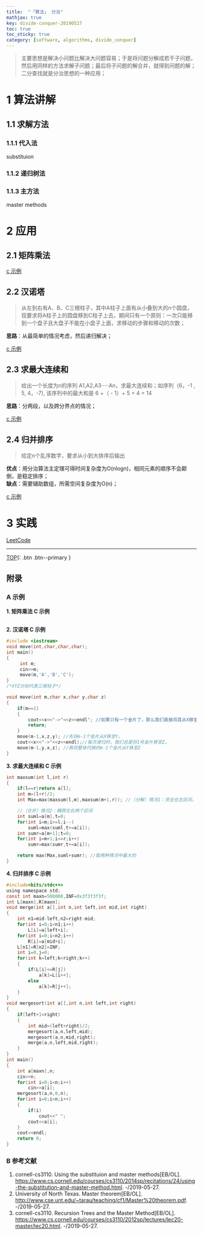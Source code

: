 ```yaml
---
title:  "「算法」 分治"
mathjax: true
key: divide-conquer-20190527
toc: true
toc_sticky: true
category: [software, algorithms, divide_conquer]
---
```

<span id='head'></span>
>主要思想是解决小问题比解决大问题容易；于是将问题分解成若干子问题，然后用同样的方法求解子问题；最后将子问题的解合并，就得到问题的解；  
二分查找就是分治思想的一种应用；    

<!--more-->  

# 1 算法讲解
## 1.1 求解方法
### 1.1.1 代入法
substituion  

### 1.1.2 递归树法


### 1.1.3 主方法
master methods    

# 2 应用
## 2.1 矩阵乘法

[c 示例](#matrix_multiply_c)   

## 2.2 汉诺塔
>从左到右有A、B、C三根柱子，其中A柱子上面有从小叠到大的n个圆盘，现要求将A柱子上的圆盘移到C柱子上去，期间只有一个原则：一次只能移到一个盘子且大盘子不能在小盘子上面，求移动的步骤和移动的次数；   

**思路**：从最简单的情况考虑，然后递归解决；   

[c 示例](#Hannota_c)   

## 2.3 求最大连续和
>给出一个长度为n的序列 A1,A2,A3·····An，求最大连续和；如序列（6，-1 , 5, 4，-7), 该序列中的最大和是 6 +（ - 1）+ 5 + 4 = 14    

**思路**：分两段，以及跨分界点的情况；   

[c 示例](#maxsum_c)   

## 2.4 归并排序
>给定n个乱序数字，要求从小到大排序后输出   

**优点**：用分治算法主定理可得时间复杂度为O(nlogn)，相同元素的顺序不会颠倒，是稳定排序；   
**缺点**：需要辅助数组，所需空间复杂度为O(n)；   

[c 示例](#mergesort_c)   


# 3 实践
[LeetCode](/ai/algorithms/divide_conquer/leetcode/27/divide_conquer)


-------------------  
[TOP](#head){: .btn .btn--primary }




## 附录
### A 示例
<span id="matrix_multiply_c">**1. 矩阵乘法 C 示例**</span>   
```c
```

<span id="Hannota_c">**2. 汉诺塔 C 示例**</span>   
```c
#include <iostream>
void move(int,char,char,char);
int main()
{    
     int m;
     cin>>m;
     move(m,'A','B','C');
}
/*XYZ分别代表三根柱子*/

void move(int m,char x,char y,char z)
{    
    if(m==1)    
    {        
        cout<<x<<"->"<<z<<endl"; //如果只有一个金片了，那么我们直接将其从X移至Z即可。        
        return;    
    }    
    move(m-1,x,z,y); //先将m-1个金片从X移至Y。    
    cout<<x<<"->"<<z<<endl);//每次递归时，我们总是将1号金片移至Z。    
    move(m-1,y,x,z); //再将整体代换的m-1个金片从Y移至Z
}
```

<span id="maxsum_c">**3. 求最大连续和 C 示例**</span>   
```c
int maxsum(int l,int r)
{
    if(l==r)return a[l];
    int m=(l+r)/2;
    int Max=max(maxsum(l,m),maxsum(m+1,r)); //（分解）情况1：完全在左区间，或者完全在右区间

    //（合并）情况2：横跨左右两个区间
    int suml=a[m],t=0;
    for(int i=m;i>=l;i--)
        suml=max(suml,t+=a[i]);
    int sumr=a[m+1];t=0;
    for(int i=m+1;i<=r;i++)
        sumr=max(sumr,t+=a[i]);

    return max(Max,suml+sumr); //取两种情况中最大的
}
```

<span id="mergesort_c">**4. 归并排序 C 示例**</span>   
```c
#include<bits/stdc++>
using namespace std;
const int maxn=500000,INF=0x3f3f3f3f;
int L[maxn],R[maxn];
void merge(int a[],int n,int left,int mid,int right)
{
    int n1=mid-left,n2=right-mid;
    for(int i=0;i<n1;i++)
        L[i]=a[left+i];
    for(int i=0;i<n2;i++)
        R[i]=a[mid+i];
    L[n1]=R[n2]=INF;
    int i=0,j=0;
    for(int k=left;k<right;k++)
    {
        if(L[i]<=R[j])
            a[k]=L[i++];
        else
            a[k]=R[j++];
    }
}
void mergesort(int a[],int n,int left,int right)
{
    if(left+1<right)
    {
        int mid=(left+right)/2;
        mergesort(a,n,left,mid);
        mergesort(a,n,mid,right);
        merge(a,n,left,mid,right);
    }
}
int main()
{
    int a[maxn],n;
    cin>>n;
    for(int i=0;i<n;i++)
        cin>>a[i];
    mergesort(a,n,0,n);
    for(int i=0;i<n;i++)
    {
        if(i)
            cout<<" ";
        cout<<a[i];
    }
    cout<<endl;
    return 0;
}
```



### B 参考文献  
1. cornell-cs3110. Using the substituion and master methods[EB/OL]. <https://www.cs.cornell.edu/courses/cs3110/2014sp/recitations/24/using-the-substitution-and-master-method.html>. -/2019-05-27.   
1. University of North Texas. Master theorem[EB/OL]. <http://www.cse.unt.edu/~tarau/teaching/cf1/Master%20theorem.pdf>. -/2019-05-27.    
1. cornell-cs3110. Recursion Trees and the Master Method[EB/OL]. <https://www.cs.cornell.edu/courses/cs3110/2012sp/lectures/lec20-master/lec20.html>. -/2019-05-27.     

